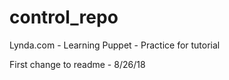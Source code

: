 # control_repo
Lynda.com - Learning Puppet - Practice for tutorial

First change to readme - 8/26/18
